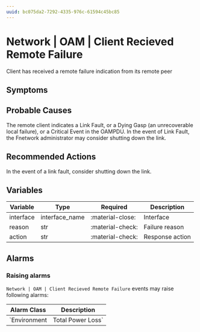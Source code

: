 ```yaml
---
uuid: bc075da2-7292-4335-976c-61594c45bc85
---
```

# Network | OAM | Client Recieved Remote Failure

Client has received a remote failure indication from its remote peer

## Symptoms

## Probable Causes

The remote client indicates a Link Fault, or a Dying Gasp (an unrecoverable local failure), or a Critical Event in the OAMPDU. In the event of Link Fault, the Fnetwork administrator may consider shutting down the link.

## Recommended Actions

In the event of a link fault, consider shutting down the link.

## Variables

Variable | Type | Required | Description
--- | --- | --- | ---
interface | interface_name | :material-close: | Interface
reason | str | :material-check: | Failure reason
action | str | :material-check: | Response action

## Alarms

### Raising alarms

`Network | OAM | Client Recieved Remote Failure` events may raise following alarms:

Alarm Class | Description
--- | ---
`Environment | Total Power Loss` | Total power loss
